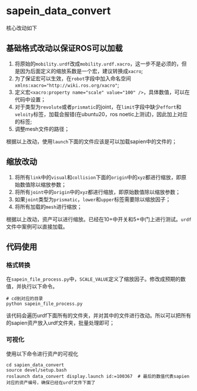 # sapein_data_convert

核心改动如下

## 基础格式改动以保证ROS可以加载

1. 将原始的`mobility.urdf`改成`mobility.urdf.xacro`，这一步不是必须的，但是因为后面定义的缩放系数是一个宏，建议转换成`xacro`;
2. 为了保证宏可以生效，在`robot`字段中加入命名空间`xmlns:xacro="http://wiki.ros.org/xacro"`;
3. 定义宏`<xacro:property name="scale" value="100" />`，具体数值，可以在代码中设置；
4. 对于类型为`revolute`或者`prismatic`的joint，在`limit`字段中缺少`effort`和`veloity`标签，加载会报错(在ubuntu20，ros noetic上测试)，因此加上对应的标签;
5. 调整mesh文件的路径；

根据以上改动，使用`launch`下面的文件应该是可以加载sapien中的文件的；

## 缩放改动

1. 将所有`link`中的`visual`和`collision`下面的`origin`中的`xyz`都进行缩放，即原始数值除以缩放参数；
2. 将所有`joint`中的`origin`中的`xyz`都进行缩放，即原始数值除以缩放参数；
3. 如果`joint`类型为`prismatic`，`lower`和`upper`标签需要除以缩放因子；
4. 将所有加载的`mesh`进行缩放；

根据以上改动，资产可以进行缩放。已经在10+中开关和5+中门上进行测试。`urdf`文件中案例可以直接加载。

## 代码使用

### 格式转换

在`sapein_file_process.py`中，`SCALE_VALUE`定义了缩放因子。修改成预期的数值，并执行以下命令。
```
# cd到对应的目录
python sapein_file_process.py
```
该代码会遍历urdf下面所有的文件夹，并对其中的文件进行改动。所以可以把所有的sapien资产放入urdf文件夹，批量处理即可；

### 可视化

使用以下命令进行资产的可视化
```
cd sapien_data_convert
source devel/setup.bash
roslaunch data_convert display.launch id:=100367  # 最后的数值代表sapien对应的资产编号，确保已经在urdf文件下面了
```